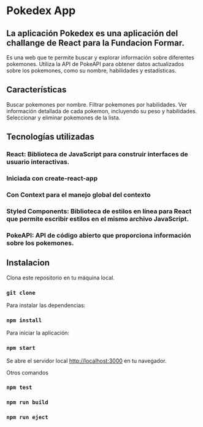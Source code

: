 # Pokedex App
## La aplicación Pokedex es una aplicación del challange de React para la Fundacion Formar.
Es una web que te permite buscar y explorar información sobre diferentes pokemones. 
Utiliza la API de PokeAPI para obtener datos actualizados sobre los pokemones, 
como su nombre, habilidades y estadísticas.

## Características
Buscar pokemones por nombre.
Filtrar pokemones por habilidades.
Ver información detallada de cada pokemon,
 incluyendo su peso y habilidades.
Seleccionar y eliminar pokemones de la lista.

## Tecnologías utilizadas

### React: Biblioteca de JavaScript para construir interfaces de usuario interactivas.
### Iniciada con create-react-app
### Con Context para el manejo global del contexto
### Styled Components: Biblioteca de estilos en línea para React que permite escribir estilos en el mismo archivo JavaScript.
### PokeAPI: API de código abierto que proporciona información sobre los pokemones.

## Instalacion 

Clona este repositorio en tu máquina local.
###  `git clone`


Para instalar las dependencias:

###  `npm install`
 Para iniciar la aplicación:

### `npm start`


Se abre el servidor local
 [http://localhost:3000](http://localhost:3000) en tu navegador.

Otros comandos

### `npm test`


### `npm run build`


### `npm run eject`


